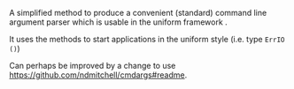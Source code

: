 A simplified method to produce a convenient (standard) command line argument parser
which is usable in the uniform framework .


It uses the methods to start applications in the uniform style (i.e. type `ErrIO ()`)

Can perhaps be improved by a change to use https://github.com/ndmitchell/cmdargs#readme.
